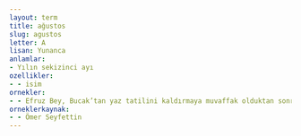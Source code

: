 ```yaml
---
layout: term
title: ağustos
slug: agustos
letter: A
lisan: Yunanca
anlamlar:
- Yılın sekizinci ayı
ozellikler:
- - isim
ornekler:
- - Efruz Bey, Bucak’tan yaz tatilini kaldırmaya muvaffak olduktan sonra haziran, temmuz, ağustos aylarında geceli gündüzlü konferanslarına devam etti.
orneklerkaynak:
- - Ömer Seyfettin
---
```

